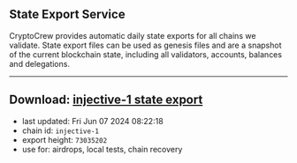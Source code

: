 ## State Export Service
CryptoCrew provides automatic daily state exports for all chains we validate. State export files can be used as genesis files and are a snapshot of the current blockchain state, including all validators, accounts, balances and delegations.

---
**Download: [injective-1 state export](https://dl-eu2.ccvalidators.com/SERVICE/injective/injective-1_export_73035202.json)**
---

- last updated: Fri Jun 07 2024 08:22:18
- chain id: `injective-1`
- export height: `73035202`
- use for: airdrops, local tests, chain recovery
